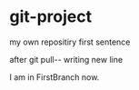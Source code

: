 # git-project
my own repositiry
first sentence

after git pull-- writing new line

I am in FirstBranch now.
